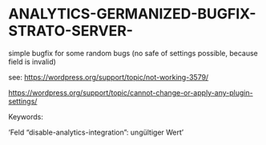 # ANALYTICS-GERMANIZED-BUGFIX-STRATO-SERVER-
simple bugfix for some random bugs (no safe of settings possible, because field is invalid)

see: 
https://wordpress.org/support/topic/not-working-3579/

https://wordpress.org/support/topic/cannot-change-or-apply-any-plugin-settings/

Keywords: 

‘Feld “disable-analytics-integration”: ungültiger Wert’
